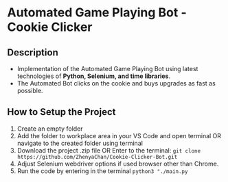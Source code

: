 # Automated Game Playing Bot - Cookie Clicker

## Description
- Implementation of the Automated Game Playing Bot using latest technologies of <strong>Python, Selenium, and time libraries</strong>.
- The Automated Bot clicks on the cookie and buys upgrades as fast as possible.

## How to Setup the Project
1. Create an empty folder
2. Add the folder to workplace area in your VS Code and open terminal OR navigate to the created folder using terminal
3. Download the project .zip file OR Enter to the terminal:
   `git clone https://github.com/ZhenyaChan/Cookie-Clicker-Bot.git`
4. Adjust Selenium webdriver options if used browser other than Chrome.
5. Run the code by entering in the terminal `python3 "./main.py`